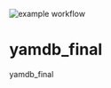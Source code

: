 ![example workflow](https://github.com/svv-tel/yamdb_final/actions/workflows/yamdb_workflow.yml/badge.svg)

# yamdb_final
yamdb_final

